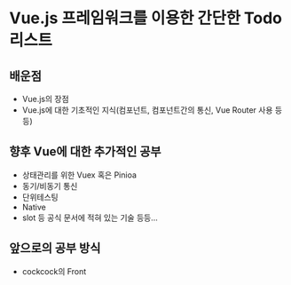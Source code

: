 # Vue.js 프레임워크를 이용한 간단한 Todo 리스트

## 배운점
- Vue.js의 장점
- Vue.js에 대한 기초적인 지식(컴포넌트, 컴포넌트간의 통신, Vue Router 사용 등등)

## 향후 Vue에 대한 추가적인 공부
- 상태관리를 위한 Vuex 혹은 Pinioa
- 동기/비동기 통신
- 단위테스팅
- Native
- slot 등 공식 문서에 적혀 있는 기술 등등...

## 앞으로의 공부 방식
- cockcock의 Front
